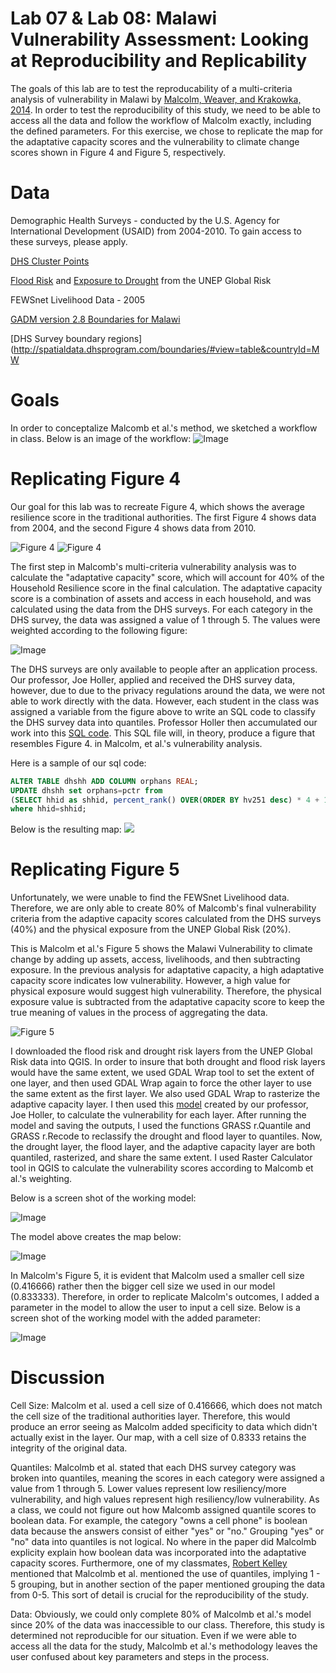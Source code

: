 # Lab 07 & Lab 08: Malawi Vulnerability Assessment: Looking at Reproducibility and Replicability


The goals of this lab are to test the reproducability of a multi-criteria analysis of vulnerability in Malawi by [Malcolm, Weaver, and Krakowka, 2014](VulnerabilityMalcolm.pdf). In order to test the reproducibility of this study, we need to be able to access all the data and follow the workflow of Malcolm exactly, including the defined parameters. For this exercise, we chose to replicate the map for the adaptative capacity scores and the vulnerability to climate change scores shown in Figure 4 and Figure 5, respectively. 

# Data

Demographic Health Surveys - conducted by the U.S. Agency for International Development (USAID) from 2004-2010. To gain access to these surveys, please apply. 

[DHS Cluster Points](https://dhsprogram.com/What-We-Do/GPS-Data-Collection.cfm)

[Flood Risk](https://preview.grid.unep.ch/index.php?preview=data&events=floods&lang=eng) and [Exposure to Drought](https://preview.grid.unep.ch/index.php?preview=data&events=droughts&evcat=1&lang=eng) from the UNEP Global Risk

FEWSnet Livelihood Data - 2005

[GADM version 2.8 Boundaries for Malawi](https://gadm.org/download_country_v2.html)

[DHS Survey boundary regions](http://spatialdata.dhsprogram.com/boundaries/#view=table&countryId=MW

# Goals 

In order to conceptalize Malcomb et al.'s method, we sketched a workflow in class. Below is an image of the workflow:
![Image](MalcombMCE.jpeg)


# Replicating Figure 4
Our goal for this lab was to recreate Figure 4, which shows the average resilience score in the traditional authorities. The first Figure 4 shows data from 2004, and the second Figure 4 shows data from 2010. 

![Figure 4](Figure42004.png)
![Figure 4](Figure4.png)

The first step in Malcomb's multi-criteria vulnerability analysis was to calculate the "adaptative capacity" score, which will account for 40% of the Household Resilience score in the final calculation. The adaptative capacity score is a combination of assets and access in each household, and was calculated using the data from the DHS surveys. For each category in the DHS survey, the data was assigned a value of 1 through 5. The values were weighted according to the following figure:

![Image](Adaptativecapacity.png)

The DHS surveys are only available to people after an application process. Our professor, Joe Holler, applied and received the DHS survey data, however, due to due to the privacy regulations around the data, we were not able to work directly with the data. However, each student in the class was assigned a variable from the figure above to write an SQL code to classify the DHS survey data into quantiles. Professor Holler then accumulated our work into this [SQL code](vulnerabilitySQL.sql). This SQL file will, in theory, produce a figure that resembles Figure 4. in Malcolm, et al.'s vulnerability analysis.

Here is a sample of our sql code:
```sql
ALTER TABLE dhshh ADD COLUMN orphans REAL;
UPDATE dhshh set orphans=pctr from
(SELECT hhid as shhid, percent_rank() OVER(ORDER BY hv251 desc) * 4 + 1 as pctr FROM dhshh ) as subq
where hhid=shhid;
```

Below is the resulting map:
![](Figure5_smallercellsize.PNG)

# Replicating Figure 5

Unfortunately, we were unable to find the FEWSnet Livelihood data. Therefore, we are only able to create 80% of Malcomb's final vulnerability criteria from the adaptive capacity scores calculated from the DHS surveys (40%) and the physical exposure from the UNEP Global Risk (20%). 

This is Malcolm et al.'s Figure 5 shows the Malawi Vulnerability to climate change by adding up assets, access, livelihoods, and then subtracting exposure. In the previous analysis for adaptative capacity, a high adaptative capacity score indicates low vulnerability. However, a high value for physical exposure would suggest high vulnerability. Therefore, the physical exposure value is subtracted from the adaptative capacity score to keep the true meaning of values in the process of aggregating the data. 

![Figure 5](Figure5.png)


I downloaded the flood risk and drought risk layers from the UNEP Global Risk data into QGIS. In order to insure that both drought and flood risk layers would have the same extent, we used GDAL Wrap tool to set the extent of one layer, and then used GDAL Wrap again to force the other layer to use the same extent as the first layer. We also used GDAL Wrap to rasterize the adaptive capacity layer. I then used this [model](vulnerability.model3) created by our professor, Joe Holler, to calculate the vulnerability for each layer. After running the model and saving the outputs, I used the functions GRASS r.Quantile and GRASS r.Recode to reclassify the drought and flood layer to quantiles.  Now, the drought layer, the flood layer, and the adaptive capacity layer are both quantiled, rasterized, and share the same extent. I used Raster Calculator tool in QGIS to calculate the vulnerability scores according to Malcomb et al.'s weighting.  

Below is a screen shot of the working model:

![Image](Model_1_Biggercellsize.PNG)

The model above creates the map below:

![Image](Figure_5_Bigger_Cell.PNG)


In Malcolm's Figure 5, it is evident that Malcolm used a smaller cell size (0.416666) rather then the bigger cell size we used in our model (0.833333). Therefore, in order to replicate Malcolm's outcomes, I added a parameter in the model to allow the user to input a cell size. Below is a screen shot of the working model with the added parameter:

![Image](Model_2_Smallercellsize.PNG)



# Discussion


Cell Size: Malcolm et al. used a cell size of 0.416666, which does not match the cell size of the traditional authorities layer. Therefore, this would produce an error seeing as Malcolm added specificity to data which didn't actually exist in the layer. Our map, with a cell size of 0.8333 retains the integrity of the original data.

Quantiles: Malcolmb et al. stated that each DHS survey category was broken into quantiles, meaning the scores in each category were assigned a value from 1 through 5. Lower values represent low resiliency/more vulnerability, and high values represent high resiliency/low vulnerability. As a class, we could not figure out how Malcomb assigned quantile scores to boolean data. For example, the category "owns a cell phone" is boolean data because the answers consist of either "yes" or "no." Grouping "yes" or "no" data into quantiles is not logical. No where in the paper did Malcolmb explicity explain how boolean data was incorporated into the adaptative capacity scores. Furthermore, one of my classmates, [Robert Kelley](https://rmkelley.github.io/) mentioned that Malcolmb et al. mentioned the use of quantiles, implying 1 - 5 grouping, but in another section of the paper mentioned grouping the data from 0-5. This sort of detail is crucial for the reproducibility of the study. 

Data: Obviously, we could only complete 80% of Malcolmb et al.'s model since 20% of the data was inaccessible to our class. Therefore, this study is determined not reproducible for our situation. Even if we were able to access all the data for the study, Malcolmb et al.'s methodology leaves the user confused about key parameters and steps in the process. 








